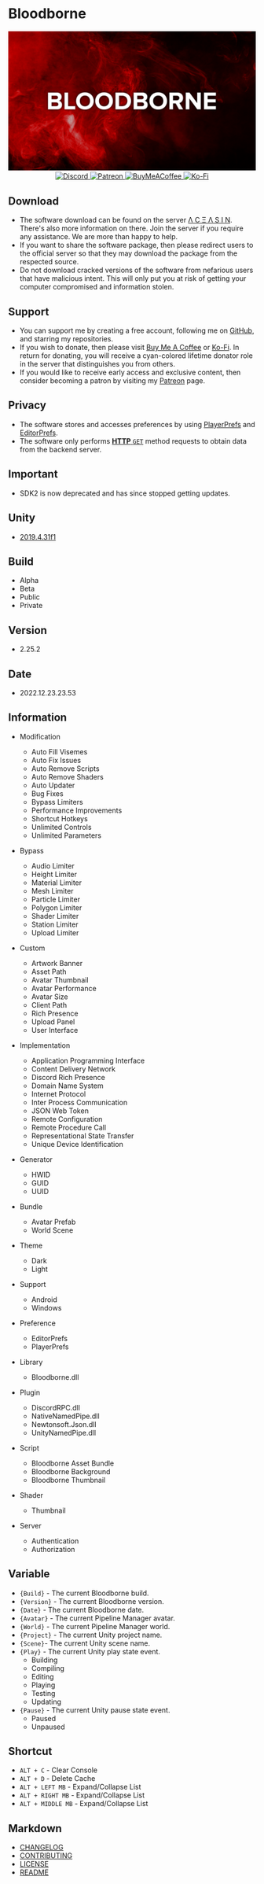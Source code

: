 # **Bloodborne**

[GitHub]: https://github.com/AceAsin
[Discord]: https://discord.gg/AceAsin
[Patreon]: https://patreon.com/AceAsin
[BuyMeACoffee]: https://buymeacoffee.com/aceasin
[Ko-Fi]: https://ko-fi.com/aceasin

<div align='center'>
    <a href='https://discord.gg/U8vHS7y' title='Discord'>
        <img alt='Discord' src='../Asset/Image/Background.png' />
    </a>
</div>

<div align='center'>
    <a href='https://discord.gg/AceAsin'>
        <img alt='Discord' src='https://img.shields.io/discord/492294696912158720?color=5865F2&logoColor=FFFFFF&label=%CE%9B%20C%20%CE%9E%20%CE%9B%20S%20I%20N&logo=Discord&style=for-the-badge' />
    </a>
    <a href='https://patreon.com/AceAsin' title='Patreon'>
        <img alt='Patreon' src='https://img.shields.io/badge/dynamic/json?url=https%3A%2F%2Fwww.patreon.com%2Fapi%2Fcampaigns%2F1839759&query=data.attributes.patron_count&suffix=%20Patrons&color=FF5441&label=Patreon&logo=Patreon&logoColor=FFFFFF&style=for-the-badge' />
    </a>
    <a href='https://buymeacoffee.com/aceasin' title='BuyMeACoffee'>
        <img alt='BuyMeACoffee' src='https://img.shields.io/badge/Buy%20Me%20A%20Coffee-Buy-FFDD00?logo=buymeacoffee&logoColor=FFFFFF&style=for-the-badge' />
    </a>
    <a href='https://ko-fi.com/aceasin' title='Ko-Fi'>
        <img alt='Ko-Fi' src='https://img.shields.io/badge/Ko--Fi-Buy-FF5E5B?logo=Ko-Fi&logoColor=FFFFFF&style=for-the-badge' />
    </a>
</div>

## Download

- The software download can be found on the server [Λ C Ξ Λ S I N][Discord]. There's also more information on there. Join the server if you require any assistance. We are more than happy to help.
- If you want to share the software package, then please redirect users to the official server so that they may download the package from the respected source.
- Do not download cracked versions of the software from nefarious users that have malicious intent. This will only put you at risk of getting your computer compromised and information stolen.

## Support

- You can support me by creating a free account, following me on [GitHub][GitHub], and starring my repositories.
- If you wish to donate, then please visit [Buy Me A Coffee][BuyMeACoffee] or [Ko-Fi][Ko-Fi]. In return for donating, you will receive a cyan-colored lifetime donator role in the server that distinguishes you from others.
- If you would like to receive early access and exclusive content, then consider becoming a patron by visiting my [Patreon][Patreon] page.

## Privacy

- The software stores and accesses preferences by using [PlayerPrefs](https://docs.unity3d.com/ScriptReference/PlayerPrefs.html) and [EditorPrefs](https://docs.unity3d.com/ScriptReference/EditorPrefs.html).
- The software only performs [**HTTP** `GET`](https://developer.mozilla.org/en-US/docs/Web/HTTP/Methods/GET) method requests to obtain data from the backend server.

## Important

- SDK2 is now deprecated and has since stopped getting updates.

## Unity

- [2019.4.31f1](https://docs.vrchat.com/docs/current-unity-version)

## Build

- Alpha
- Beta
- Public
- Private

## Version

- 2.25.2

## Date

- 2022.12.23.23.53

## Information

- Modification
  - Auto Fill Visemes
  - Auto Fix Issues
  - Auto Remove Scripts
  - Auto Remove Shaders
  - Auto Updater
  - Bug Fixes
  - Bypass Limiters
  - Performance Improvements
  - Shortcut Hotkeys
  - Unlimited Controls
  - Unlimited Parameters

- Bypass
  - Audio Limiter
  - Height Limiter
  - Material Limiter
  - Mesh Limiter
  - Particle Limiter
  - Polygon Limiter
  - Shader Limiter
  - Station Limiter
  - Upload Limiter

- Custom
  - Artwork Banner
  - Asset Path
  - Avatar Thumbnail
  - Avatar Performance
  - Avatar Size
  - Client Path
  - Rich Presence
  - Upload Panel
  - User Interface

- Implementation
  - Application Programming Interface
  - Content Delivery Network
  - Discord Rich Presence
  - Domain Name System
  - Internet Protocol
  - Inter Process Communication
  - JSON Web Token
  - Remote Configuration
  - Remote Procedure Call
  - Representational State Transfer
  - Unique Device Identification

- Generator
  - HWID
  - GUID
  - UUID

- Bundle
  - Avatar Prefab
  - World Scene

- Theme
  - Dark
  - Light

- Support
  - Android
  - Windows

- Preference
  - EditorPrefs
  - PlayerPrefs

- Library
  - Bloodborne.dll

- Plugin
  - DiscordRPC.dll
  - NativeNamedPipe.dll
  - Newtonsoft.Json.dll
  - UnityNamedPipe.dll

- Script
  - Bloodborne Asset Bundle
  - Bloodborne Background
  - Bloodborne Thumbnail

- Shader
  - Thumbnail

- Server
  - Authentication
  - Authorization

## Variable

- `{Build}` - The current Bloodborne build.
- `{Version}` - The current Bloodborne version.
- `{Date}` - The current Bloodborne date.
- `{Avatar}` - The current Pipeline Manager avatar.
- `{World}` - The current Pipeline Manager world.
- `{Project}` - The current Unity project name.
- `{Scene}`- The current Unity scene name.
- `{Play}` - The current Unity play state event.
  - Building
  - Compiling
  - Editing
  - Playing
  - Testing
  - Updating
- `{Pause}` - The current Unity pause state event.
  - Paused
  - Unpaused

## Shortcut

- `ALT + C` - Clear Console
- `ALT + D` - Delete Cache
- `ALT + LEFT MB` - Expand/Collapse List
- `ALT + RIGHT MB` - Expand/Collapse List
- `ALT + MIDDLE MB` - Expand/Collapse List

## Markdown

- [CHANGELOG](CHANGELOG.md)
- [CONTRIBUTING](CONTRIBUTING.md)
- [LICENSE](LICENSE.md)
- [README](README.md)
